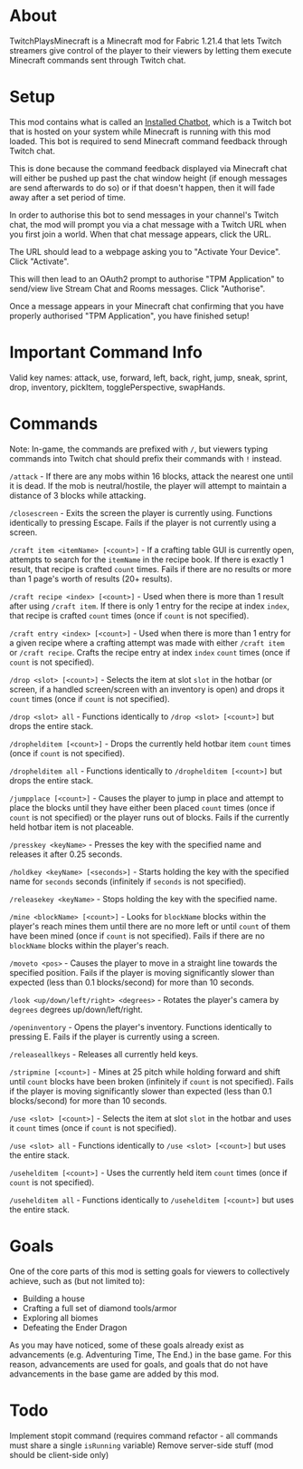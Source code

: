 # About
TwitchPlaysMinecraft is a Minecraft mod for Fabric 1.21.4 that lets Twitch streamers give control of the player to their viewers by letting them execute Minecraft commands sent through Twitch chat.


# Setup
This mod contains what is called an [Installed Chatbot](https://dev.twitch.tv/docs/chat/#deciding-what-kind-of-chatbot-to-build), which is a Twitch bot that is hosted on your system while Minecraft is running with this mod loaded.
This bot is required to send Minecraft command feedback through Twitch chat.

This is done because the command feedback displayed via Minecraft chat will either be pushed up past the chat window height (if enough messages are send afterwards to do so) or if that doesn't happen, then it will fade away after a set period of time.

In order to authorise this bot to send messages in your channel's Twitch chat, the mod will prompt you via a chat message with a Twitch URL when you first join a world. When that chat message appears, click the URL.

The URL should lead to a webpage asking you to "Activate Your Device". Click "Activate".

This will then lead to an OAuth2 prompt to authorise "TPM Application" to send/view live Stream Chat and Rooms messages. Click "Authorise".

Once a message appears in your Minecraft chat confirming that you have properly authorised "TPM Application", you have finished setup! 

# Important Command Info
Valid key names:
attack,
use,
forward,
left,
back,
right,
jump,
sneak,
sprint,
drop,
inventory,
pickItem,
togglePerspective,
swapHands.

# Commands
Note: In-game, the commands are prefixed with `/`, but viewers typing commands into Twitch chat should prefix their commands with `!` instead.

`/attack` - If there are any mobs within 16 blocks, attack the nearest one until it is dead.
If the mob is neutral/hostile, the player will attempt to maintain a distance of 3 blocks while attacking.

`/closescreen` - Exits the screen the player is currently using.
Functions identically to pressing Escape.
Fails if the player is not currently using a screen.

`/craft item <itemName> [<count>]` - If a crafting table GUI is currently open, attempts to search for the `itemName` in the recipe book. If there is exactly 1 result, that recipe is crafted `count` times.
Fails if there are no results or more than 1 page's worth of results (20+ results).

`/craft recipe <index> [<count>]` - Used when there is more than 1 result after using `/craft item`. If there is only 1 entry for the recipe at index `index`, that recipe is crafted `count` times (once if `count` is not specified).

`/craft entry <index> [<count>]` - Used when there is more than 1 entry for a given recipe where a crafting attempt was made with either `/craft item` or `/craft recipe`. Crafts the recipe entry at index `index` `count` times (once if `count` is not specified).

`/drop <slot> [<count>]` - Selects the item at slot `slot` in the hotbar (or screen, if a handled screen/screen with an inventory is open) and drops it `count` times (once if `count` is not specified).

`/drop <slot> all` - Functions identically to `/drop <slot> [<count>]` but drops the entire stack.

`/drophelditem [<count>]` - Drops the currently held hotbar item `count` times (once if `count` is not specified).

`/drophelditem all` - Functions identically to `/drophelditem [<count>]` but drops the entire stack.

`/jumpplace [<count>]` - Causes the player to jump in place and attempt to place the blocks until they have either been placed `count` times (once if `count` is not specified) or the player runs out of blocks.
Fails if the currently held hotbar item is not placeable.

`/presskey <keyName>` - Presses the key with the specified name and releases it after 0.25 seconds.

`/holdkey <keyName> [<seconds>]` - Starts holding the key with the specified name for `seconds` seconds (infinitely if `seconds` is not specified).

`/releasekey <keyName>` - Stops holding the key with the specified name.

`/mine <blockName> [<count>]` - Looks for `blockName` blocks within the player's reach mines them until there are no more left or until `count` of them have been mined (once if `count` is not specified).
Fails if there are no `blockName` blocks within the player's reach.

`/moveto <pos>` - Causes the player to move in a straight line towards the specified position.
Fails if the player is moving significantly slower than expected (less than 0.1 blocks/second) for more than 10 seconds.

`/look <up/down/left/right> <degrees>` - Rotates the player's camera by `degrees` degrees up/down/left/right.

`/openinventory` - Opens the player's inventory. Functions identically to pressing E.
Fails if the player is currently using a screen.

`/releaseallkeys` - Releases all currently held keys.

`/stripmine [<count>]` - Mines at 25 pitch while holding forward and shift until `count` blocks have been broken (infinitely if `count` is not specified).
Fails if the player is moving significantly slower than expected (less than 0.1 blocks/second) for more than 10 seconds.

`/use <slot> [<count>]` - Selects the item at slot `slot` in the hotbar and uses it `count` times (once if `count` is not specified).

`/use <slot> all` - Functions identically to `/use <slot> [<count>]` but uses the entire stack.

`/usehelditem [<count>]` - Uses the currently held item `count` times (once if `count` is not specified).

`/usehelditem all` - Functions identically to `/usehelditem [<count>]` but uses the entire stack.

# Goals
One of the core parts of this mod is setting goals for viewers to collectively achieve, such as (but not limited to):
- Building a house
- Crafting a full set of diamond tools/armor
- Exploring all biomes
- Defeating the Ender Dragon

As you may have noticed, some of these goals already exist as advancements (e.g. Adventuring Time, The End.) in the base game.
For this reason, advancements are used for goals, and goals that do not have advancements in the base game are added by this mod.

# Todo
Implement stopit command (requires command refactor - all commands must share a single `isRunning` variable)
Remove server-side stuff (mod should be client-side only)